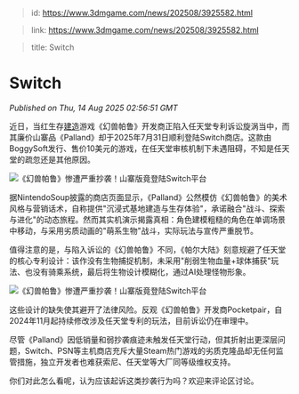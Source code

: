 > id: https://www.3dmgame.com/news/202508/3925582.html

> link: https://www.3dmgame.com/news/202508/3925582.html

> title: Switch

# Switch
_Published on Thu, 14 Aug 2025 02:56:51 GMT_

近日，当红生存[建造](https://www.3dmgame.com/tag/jianzao_1/)游戏《幻兽帕鲁》开发商正陷入任天堂专利诉讼旋涡当中，而其廉价山寨品《Palland》却于2025年7月31日顺利登陆Switch商店。这款由BoggySoft发行、售价10美元的游戏，在任天堂审核机制下未遇阻碍，不知是任天堂的疏忽还是其他原因。

![《幻兽帕鲁》惨遭严重抄袭！山寨版竟登陆Switch平台](https://img.3dmgame.com/uploads/images/news/20250814/1755140077_383610_png_r.webp)

据NintendoSoup披露的商店页面显示，《Palland》公然模仿《幻兽帕鲁》的美术风格与营销话术，自称提供"沉浸式基地建造与生存体验"，承诺融合"战斗、探索与进化"的动态旅程。然而其实机演示揭露真相：角色建模粗糙的角色在单调场景中移动，与采用劣质动画的"萌系生物"战斗，实际玩法与宣传严重脱节。

值得注意的是，与陷入诉讼的《幻兽帕鲁》不同，《帕尔大陆》刻意规避了任天堂的核心专利设计：该作没有生物捕捉机制，未采用"削弱生物血量+球体捕获"玩法、也没有骑乘系统，最后将生物设计模糊化，通过AI处理怪物形象。

![《幻兽帕鲁》惨遭严重抄袭！山寨版竟登陆Switch平台](https://img.3dmgame.com/uploads/images/news/20250814/1755140076_671559_jpg_r.jpg)

这些设计的缺失使其避开了法律风险。反观《幻兽帕鲁》开发商Pocketpair，自2024年11月起持续修改涉及任天堂专利的玩法，目前诉讼仍在审理中。

尽管《Palland》因低销量和弱抄袭痕迹未触发任天堂行动，但其折射出更深层问题，Switch、PSN等主机商店充斥大量Steam热门游戏的劣质克隆品却无任何监管措施，独立开发者也难获索尼、任天堂等大厂同等级维权支持。

你们对此怎么看呢，认为应该起诉这类抄袭行为吗？欢迎来评论区讨论。
